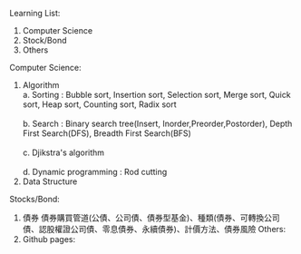 Learning List:
1. Computer Science
2. Stock/Bond
3. Others

Computer Science:
1. Algorithm <br />
    a. Sorting : Bubble sort, Insertion sort, Selection sort, Merge sort, Quick sort, Heap sort, Counting sort, Radix sort<br />
    <br />b. Search : Binary search tree(Insert, Inorder,Preorder,Postorder), Depth First Search(DFS), Breadth First Search(BFS)<br />
    <br />c. Djikstra's algorithm <br />
    <br />d. Dynamic programming : Rod cutting <br />
2. Data Structure

Stocks/Bond:
1. 債券
    債券購買管道(公債、公司債、債券型基金)、種類(債券、可轉換公司債、認股權證公司債、零息債券、永續債券)、計價方法、債券風險
Others:
1. Github pages: